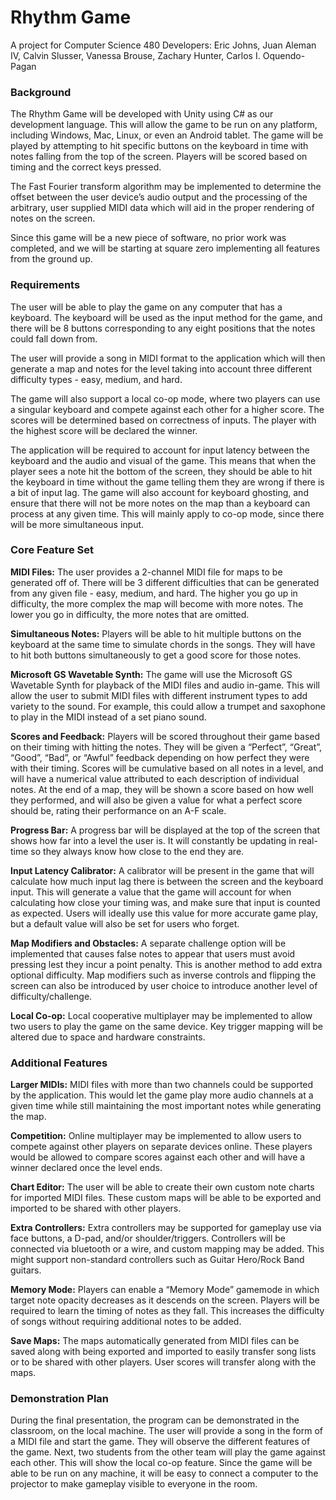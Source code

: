 # Rhythm Game
A project for Computer Science 480
Developers: Eric Johns, Juan Aleman IV, Calvin Slusser, Vanessa Brouse, Zachary Hunter, Carlos I. Oquendo-Pagan

### **Background**

The Rhythm Game will be developed with Unity using C# as our development language. This will allow the game to be run on any platform, including Windows, Mac, Linux, or even an Android tablet. The game will be played by attempting to hit specific buttons on the keyboard in time with notes falling from the top of the screen. Players will be scored based on timing and the correct keys pressed.

The Fast Fourier transform algorithm may be implemented to determine the offset between the user device’s audio output and the processing of the arbitrary, user supplied MIDI data which will aid in the proper rendering of notes on the screen.

Since this game will be a new piece of software, no prior work was completed, and we will be starting at square zero implementing all features from the ground up.

### **Requirements**

The user will be able to play the game on any computer that has a keyboard. The keyboard will be used as the input method for the game, and there will be 8 buttons corresponding to any eight positions that the notes could fall down from.

The user will provide a song in MIDI format to the application which will then generate a map and notes for the level taking into account three different difficulty types - easy, medium, and hard.

The game will also support a local co-op mode, where two players can use a singular keyboard and compete against each other for a higher score. The scores will be determined based on correctness of inputs. The player with the highest score will be declared the winner.

The application will be required to account for input latency between the keyboard and the audio and visual of the game. This means that when the player sees a note hit the bottom of the screen, they should be able to hit the keyboard in time without the game telling them they are wrong if there is a bit of input lag. The game will also account for keyboard ghosting, and ensure that there will not be more notes on the map than a keyboard can process at any given time. This will mainly apply to co-op mode, since there will be more simultaneous input.

### **Core Feature Set**

**MIDI Files:** The user provides a 2-channel MIDI file for maps to be generated off of. There will be 3 different difficulties that can be generated from any given file - easy, medium, and hard. The higher you go up in difficulty, the more complex the map will become with more notes. The lower you go in difficulty, the more notes that are omitted. 

**Simultaneous Notes:** Players will be able to hit multiple buttons on the keyboard at the same time to simulate chords in the songs. They will have to hit both buttons simultaneously to get a good score for those notes.

**Microsoft GS Wavetable Synth:** The game will use the Microsoft GS Wavetable Synth for playback of the MIDI files and audio in-game. This will allow the user to submit MIDI files with different instrument types to add variety to the sound. For example, this could allow a trumpet and saxophone to play in the MIDI instead of a set piano sound.

**Scores and Feedback:** Players will be scored throughout their game based on their timing with hitting the notes. They will be given a “Perfect”, “Great”, “Good”, “Bad”, or “Awful” feedback depending on how perfect they were with their timing. Scores will be cumulative based on all notes in a level, and will have a numerical value attributed to each description of individual notes. At the end of a map, they will be shown a score based on how well they performed, and will also be given a value for what a perfect score should be, rating their performance on an A-F scale.

**Progress Bar:** A progress bar will be displayed at the top of the screen that shows how far into a level the user is. It will constantly be updating in real-time so they always know how close to the end they are.

**Input Latency Calibrator:** A calibrator will be present in the game that will calculate how much input lag there is between the screen and the keyboard input. This will generate a value that the game will account for when calculating how close your timing was, and make sure that input is counted as expected. Users will ideally use this value for more accurate game play, but a default value will also be set for users who forget.

**Map Modifiers and Obstacles:** A separate challenge option will be implemented that causes false notes to appear that users must avoid pressing lest they incur a point penalty. This is another method to add extra optional difficulty. Map modifiers such as inverse controls and flipping the screen can also be introduced by user choice to introduce another level of difficulty/challenge.

**Local Co-op:** Local cooperative multiplayer may be implemented to allow two users to play the game on the same device. Key trigger mapping will be altered due to space and hardware constraints.


### **Additional Features**

**Larger MIDIs:** MIDI files with more than two channels could be supported by the application. This would let the game play more audio channels at a given time while still maintaining the most important notes while generating the map.

**Competition:** Online multiplayer may be implemented to allow users to compete against other players on separate devices online. These players would be allowed to compare scores against each other and will have a winner declared once the level ends.

**Chart Editor:** The user will be able to create their own custom note charts for imported MIDI files. These custom maps will be able to be exported and imported to be shared with other players.

**Extra Controllers:** Extra controllers may be supported for gameplay use via face buttons, a D-pad, and/or shoulder/triggers. Controllers will be connected via bluetooth or a wire, and custom mapping may be added. This might support non-standard controllers such as Guitar Hero/Rock Band guitars.

**Memory Mode:** Players can enable a “Memory Mode” gamemode in which target note opacity decreases as it descends on the screen. Players will be required to learn the timing of notes as they fall. This increases the difficulty of songs without requiring additional notes to be added.

**Save Maps:** The maps automatically generated from MIDI files can be saved along with being exported and imported to easily transfer song lists or to be shared with other players. User scores will transfer along with the maps.

### **Demonstration Plan**

During the final presentation, the program can be demonstrated in the classroom, on the local machine. The user will provide a song in the form of a MIDI file and start the game. They will observe the different features of the game. Next, two students from the other team will play the game against each other. This will show the local co-op feature. Since the game will be able to be run on any machine, it will be easy to connect a computer to the projector to make gameplay visible to everyone in the room.
